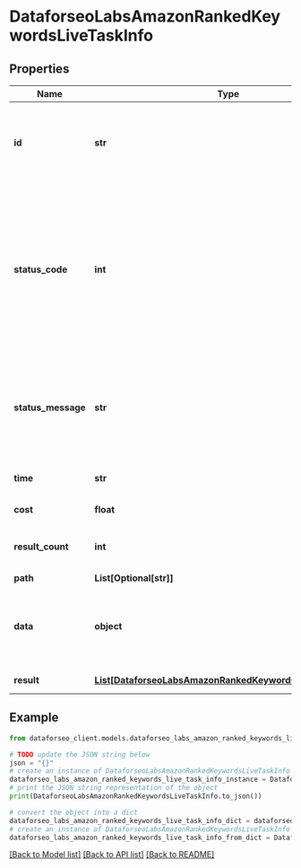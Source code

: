 # DataforseoLabsAmazonRankedKeywordsLiveTaskInfo


## Properties

Name | Type | Description | Notes
------------ | ------------- | ------------- | -------------
**id** | **str** | task identifier unique task identifier in our system in the UUID format | [optional] 
**status_code** | **int** | status code of the task generated by DataForSEO, can be within the following range: 10000-60000 you can find the full list of the response codes here | [optional] 
**status_message** | **str** | informational message of the task you can find the full list of general informational messages here | [optional] 
**time** | **str** | execution time, seconds | [optional] 
**cost** | **float** | total tasks cost, USD | [optional] 
**result_count** | **int** | number of elements in the result array | [optional] 
**path** | **List[Optional[str]]** | URL path | [optional] 
**data** | **object** | contains the same parameters that you specified in the POST request | [optional] 
**result** | [**List[DataforseoLabsAmazonRankedKeywordsLiveResultInfo]**](DataforseoLabsAmazonRankedKeywordsLiveResultInfo.md) | array of results | [optional] 

## Example

```python
from dataforseo_client.models.dataforseo_labs_amazon_ranked_keywords_live_task_info import DataforseoLabsAmazonRankedKeywordsLiveTaskInfo

# TODO update the JSON string below
json = "{}"
# create an instance of DataforseoLabsAmazonRankedKeywordsLiveTaskInfo from a JSON string
dataforseo_labs_amazon_ranked_keywords_live_task_info_instance = DataforseoLabsAmazonRankedKeywordsLiveTaskInfo.from_json(json)
# print the JSON string representation of the object
print(DataforseoLabsAmazonRankedKeywordsLiveTaskInfo.to_json())

# convert the object into a dict
dataforseo_labs_amazon_ranked_keywords_live_task_info_dict = dataforseo_labs_amazon_ranked_keywords_live_task_info_instance.to_dict()
# create an instance of DataforseoLabsAmazonRankedKeywordsLiveTaskInfo from a dict
dataforseo_labs_amazon_ranked_keywords_live_task_info_from_dict = DataforseoLabsAmazonRankedKeywordsLiveTaskInfo.from_dict(dataforseo_labs_amazon_ranked_keywords_live_task_info_dict)
```
[[Back to Model list]](../README.md#documentation-for-models) [[Back to API list]](../README.md#documentation-for-api-endpoints) [[Back to README]](../README.md)


